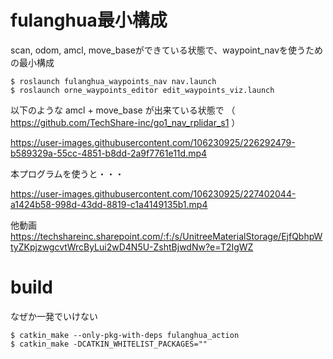 # fulanghua最小構成

scan, odom, amcl, move_baseができている状態で、waypoint_navを使うための最小構成 

```
$ roslaunch fulanghua_waypoints_nav nav.launch
$ roslaunch orne_waypoints_editor edit_waypoints_viz.launch
```


以下のような amcl + move_base が出来ている状態で
（  https://github.com/TechShare-inc/go1_nav_rplidar_s1  ）

https://user-images.githubusercontent.com/106230925/226292479-b589329a-55cc-4851-b8dd-2a9f7761e11d.mp4


本プログラムを使うと・・・


https://user-images.githubusercontent.com/106230925/227402044-a1424b58-998d-43dd-8819-c1a4149135b1.mp4



他動画  
https://techshareinc.sharepoint.com/:f:/s/UnitreeMaterialStorage/EjfQbhpWtyZKpjzwgcvtWrcByLui2wD4N5U-ZshtBjwdNw?e=T2IgWZ

# build

なぜか一発でいけない
```
$ catkin_make --only-pkg-with-deps fulanghua_action
$ catkin_make -DCATKIN_WHITELIST_PACKAGES=""
```
